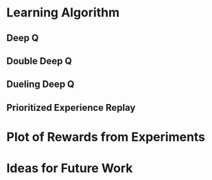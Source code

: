 # Learning Algorithm

## Deep Q
## Double Deep Q
## Dueling Deep Q
## Prioritized Experience Replay

# Plot of Rewards from Experiments

# Ideas for Future Work

